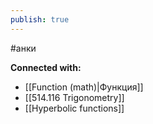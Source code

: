 ```yaml
---
publish: true
---
```

#анки















**Connected with:**
- [[Function (math)|Функция]]
- [[514.116 Trigonometry]]
- [[Hyperbolic functions]]

